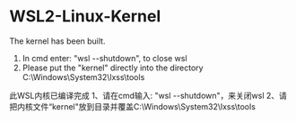 # WSL2-Linux-Kernel
The kernel has been built. 
1. In cmd enter: "wsl --shutdown", to close wsl
2. Please put the "kernel" directly into the directory C:\Windows\System32\lxss\tools

此WSL内核已编译完成
1、请在cmd输入: "wsl --shutdown"，来关闭wsl
2、请把内核文件“kernel"放到目录并覆盖C:\Windows\System32\lxss\tools
